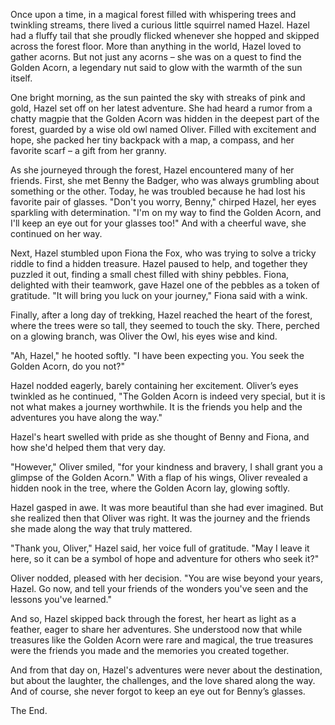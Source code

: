 Once upon a time, in a magical forest filled with whispering trees and twinkling streams, there lived a curious little squirrel named Hazel. Hazel had a fluffy tail that she proudly flicked whenever she hopped and skipped across the forest floor. More than anything in the world, Hazel loved to gather acorns. But not just any acorns – she was on a quest to find the Golden Acorn, a legendary nut said to glow with the warmth of the sun itself.

One bright morning, as the sun painted the sky with streaks of pink and gold, Hazel set off on her latest adventure. She had heard a rumor from a chatty magpie that the Golden Acorn was hidden in the deepest part of the forest, guarded by a wise old owl named Oliver. Filled with excitement and hope, she packed her tiny backpack with a map, a compass, and her favorite scarf – a gift from her granny.

As she journeyed through the forest, Hazel encountered many of her friends. First, she met Benny the Badger, who was always grumbling about something or the other. Today, he was troubled because he had lost his favorite pair of glasses. "Don't you worry, Benny," chirped Hazel, her eyes sparkling with determination. "I'm on my way to find the Golden Acorn, and I'll keep an eye out for your glasses too!" And with a cheerful wave, she continued on her way.

Next, Hazel stumbled upon Fiona the Fox, who was trying to solve a tricky riddle to find a hidden treasure. Hazel paused to help, and together they puzzled it out, finding a small chest filled with shiny pebbles. Fiona, delighted with their teamwork, gave Hazel one of the pebbles as a token of gratitude. "It will bring you luck on your journey," Fiona said with a wink.

Finally, after a long day of trekking, Hazel reached the heart of the forest, where the trees were so tall, they seemed to touch the sky. There, perched on a glowing branch, was Oliver the Owl, his eyes wise and kind.

"Ah, Hazel," he hooted softly. "I have been expecting you. You seek the Golden Acorn, do you not?"

Hazel nodded eagerly, barely containing her excitement. Oliver’s eyes twinkled as he continued, "The Golden Acorn is indeed very special, but it is not what makes a journey worthwhile. It is the friends you help and the adventures you have along the way."

Hazel's heart swelled with pride as she thought of Benny and Fiona, and how she'd helped them that very day.

"However," Oliver smiled, "for your kindness and bravery, I shall grant you a glimpse of the Golden Acorn." With a flap of his wings, Oliver revealed a hidden nook in the tree, where the Golden Acorn lay, glowing softly.

Hazel gasped in awe. It was more beautiful than she had ever imagined. But she realized then that Oliver was right. It was the journey and the friends she made along the way that truly mattered.

"Thank you, Oliver," Hazel said, her voice full of gratitude. "May I leave it here, so it can be a symbol of hope and adventure for others who seek it?"

Oliver nodded, pleased with her decision. "You are wise beyond your years, Hazel. Go now, and tell your friends of the wonders you've seen and the lessons you've learned."

And so, Hazel skipped back through the forest, her heart as light as a feather, eager to share her adventures. She understood now that while treasures like the Golden Acorn were rare and magical, the true treasures were the friends you made and the memories you created together. 

And from that day on, Hazel's adventures were never about the destination, but about the laughter, the challenges, and the love shared along the way. And of course, she never forgot to keep an eye out for Benny’s glasses.

The End.

